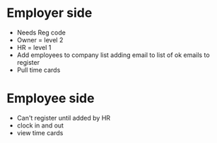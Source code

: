 
# Employer side
- Needs Reg code
- Owner = level 2
- HR = level 1
- Add employees to company list adding email to list of ok emails to register
- Pull time cards




# Employee side
- Can't register until added by HR
- clock in and out
- view time cards